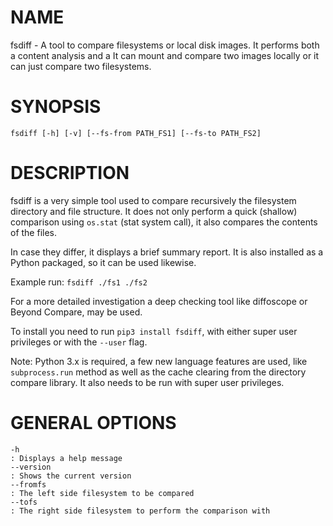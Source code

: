 # NAME 

fsdiff - A tool to compare filesystems or local disk images. It performs both a content analysis and a 
It can mount and compare two images locally or it can just compare two filesystems.

# SYNOPSIS

`fsdiff [-h] [-v] [--fs-from PATH_FS1] [--fs-to PATH_FS2]`

# DESCRIPTION

fsdiff is a very simple tool used to compare recursively the filesystem directory and file structure.
It does not only perform a quick (shallow) comparison using `os.stat` (stat system call), it also compares 
the contents of the files. 

In case they differ, it displays a brief summary report. It is also installed
as a Python packaged, so it can be used likewise.

Example run:
`fsdiff ./fs1 ./fs2`

For a more detailed investigation  a deep checking tool like 
diffoscope or Beyond Compare, may be used.

To install you need to run `pip3 install fsdiff`, with either super
user privileges or with the `--user` flag.

Note: Python 3.x is required, a few new language features are used, like `subprocess.run` method as well as the cache
 clearing from the directory compare library. It also needs to be run with super user privileges.

# GENERAL OPTIONS

```
-h
: Displays a help message
--version
: Shows the current version
--fromfs
: The left side filesystem to be compared 
--tofs
: The right side filesystem to perform the comparison with
```
